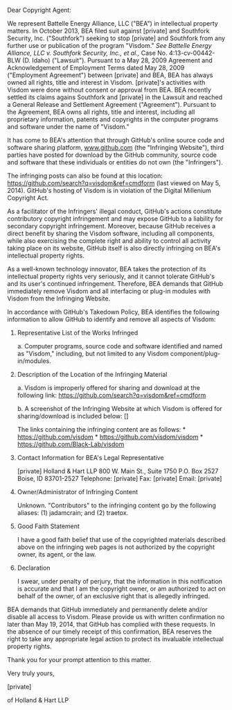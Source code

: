Dear Copyright Agent:

We represent Battelle Energy Alliance, LLC ("BEA") in intellectual property matters. In October 2013, BEA filed suit against [private] and Southfork Security, Inc. ("Southfork") seeking to stop [private] and Southfork from any further use or publication of the program "Visdom." *See Battelle Energy Alliance, LLC v. Southfork Security, Inc., et al.,* Case No. 4:13-cv-00442-BLW (D. Idaho) ("Lawsuit"). Pursuant to a May 28, 2009 Agreement and Acknowledgement of Employment Terms dated May 28, 2009 ("Employment Agreement") between [private] and BEA, BEA has always owned all rights, title and interest in Visdom. [private]'s activities with Visdom were done without consent or approval from BEA. BEA recently settled its claims agains Southfork and [private] in the Lawsuit and reached a General Release and Settlement Agreement ("Agreement"). Pursuant to the Agreement, BEA owns all rights, title and interest, including all proprietary information, patents and copyrights in the computer programs and software under the name of "Visdom."

It has come to BEA's attention that through GitHub's online source code and software sharing platform, www.github.com (the "Infringing Website"), third parties have posted for download by the GitHub community, source code and software that these individuals or entities do not own (the "Infringers").

The infringing posts can also be found at this location: https://github.com/search?q=visdom&ref=cmdform (last viewed on May 5, 2014). GitHub's hosting of Visdom is in violation of the Digital Millenium Copyright Act.

As a facilitator of the Infringers' illegal conduct, GitHub's actions constitute contributory copyright infringement and may expose GitHub to a liability for secondary copyright infringement. Moreover, because GitHub receives a direct benefit by sharing the Visdom software, including all components, while also exercising the complete right and ability to control all activity taking place on its website, GitHub itself is also directly infringing on BEA's intellectual property rights.

As a well-known technology innovator, BEA takes the protection of its intellectual property rights very seriously, and it cannot tolerate GitHub's and its user's continued infringement. Therefore, BEA demands that GitHub immediately remove Visdom and all interfacing or plug-in modules with Visdom from the Infringing Website.

In accordance with GitHub's Takedown Policy, BEA identifies the following information to allow GitHub to identify and remove all aspects of Visdom:

1. Representative List of the Works Infringed
    
    a. Computer programs, source code and software identified and named as "Visdom," including, but not limited to any Visdom component/plug-in/modules.

2. Description of the Location of the Infringing Material

    a. Visdom is improperly offered for sharing and download at the following link: 
    https://github.com/search?q=visdom&ref=cmdform

    b. A screenshot of the Infringing Website at which Visdom is offered for sharing/download is included below:
    []

    The links containing the infringing content are as follows:
       * https://github.com/visdom
       * https://github.com/visdom/visdom
       * https://github.com/Black-Lab/visdom

3. Contact Information for BEA's Legal Representative
    
    [private]
    Holland & Hart LLP
    800 W. Main St., Suite 1750
    P.O. Box 2527
    Boise, ID 83701-2527
    Telephone: [private]
    Fax: [private]
    Email: [private]

4. Owner/Administrator of Infringing Content

    Unknown. "Contributors" to the infringing content go by the following aliases: (1) jadamcrain; and (2) traetox.

5. Good Faith Statement

    I have a good faith belief that use of the copyrighted materials described above on the infringing web pages is not authorized by the copyright owner, its agent, or the law.

6. Declaration

    I swear, under penalty of perjury, that the information in this notification is accurate and that I am the copyright owner, or am authorized to act on behalf of the owner, of an exclusive right that is allegedly infringed.

BEA demands that GitHub immediately and permanently delete and/or disable all access to Visdom. Please provide us with written confirmation no later than May 19, 2014, that GitHub has complied with these requests. In the absence of our timely receipt of this confirmation, BEA reserves the right to take any appropriate legal action to protect its invaluable intellectual property rights.

Thank you for your prompt attention to this matter. 

Very truly yours,

[private]

of Holland & Hart LLP

